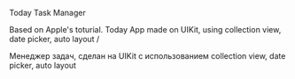 Today Task Manager

Based on Apple's toturial. Today App made on UIKit, using collection view, date picker, auto layout / 

Менеджер задач, сделан на UIKit с использованием collection view, date picker, auto layout
